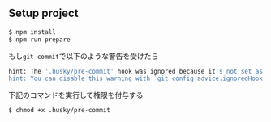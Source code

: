 ## Setup project

```bash
$ npm install
$ npm run prepare
```

もし`git commit`で以下のような警告を受けたら

```bash
hint: The '.husky/pre-commit' hook was ignored because it's not set as executable.
hint: You can disable this warning with `git config advice.ignoredHook false`.
```

下記のコマンドを実行して権限を付与する

```bash
$ chmod +x .husky/pre-commit
```
